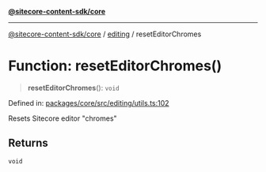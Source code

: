 [**@sitecore-content-sdk/core**](../../README.md)

***

[@sitecore-content-sdk/core](../../README.md) / [editing](../README.md) / resetEditorChromes

# Function: resetEditorChromes()

> **resetEditorChromes**(): `void`

Defined in: [packages/core/src/editing/utils.ts:102](https://github.com/Sitecore/xmc-jss-dev/blob/720101351f0fb188079de6af083055c123c9442b/packages/core/src/editing/utils.ts#L102)

Resets Sitecore editor "chromes"

## Returns

`void`
